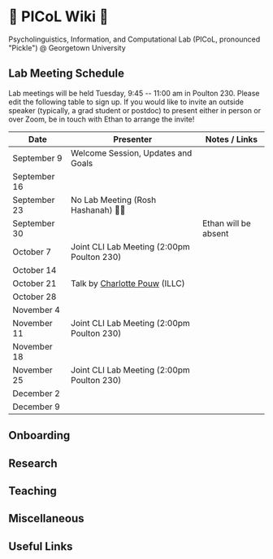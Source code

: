 # 🥒 PICoL Wiki 🥒

Psycholinguistics, Information, and Computational Lab (PICoL, pronounced "Pickle") @ Georgetown University

## Lab Meeting Schedule

Lab meetings will be held Tuesday, 9:45 -- 11:00 am in Poulton 230. Please edit the following table to sign up. If you would like to invite an outside speaker (typically, a grad student or postdoc) to present either in person or over Zoom, be in touch with Ethan to arrange the invite!

| Date    | Presenter | Notes / Links|
| -------- | ------- | ------- |
| September 9  | Welcome Session, Updates and Goals | |
| September 16  |  | |
| September 23  | No Lab Meeting (Rosh Hashanah) 🍎🍯 | |
| September 30  | | Ethan will be absent |
| October 7  | Joint CLI Lab Meeting (2:00pm Poulton 230) | |
| October 14  |  | |
| October 21  | Talk by [Charlotte Pouw](https://www.illc.uva.nl/People/Table/person/5440/Charlotte-Pouw) (ILLC)| |
| October 28  |  | |
| November 4  |  | |
| November 11  | Joint CLI Lab Meeting (2:00pm Poulton 230) | |
| November 18  |  | |
| November 25  | Joint CLI Lab Meeting (2:00pm Poulton 230)  | |
| December 2  |  | |
| December 9  |  | |

## Onboarding

## Research

## Teaching

## Miscellaneous

## Useful Links
